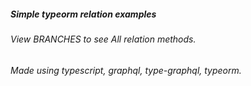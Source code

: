 ##### Simple typeorm relation examples
###### View BRANCHES to see All relation methods.
###### Made using typescript, graphql, type-graphql, typeorm.
